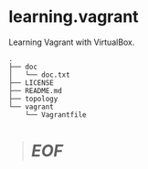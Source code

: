 # learning.vagrant
Learning Vagrant with VirtualBox.

```
.
├── doc
│   └── doc.txt
├── LICENSE
├── README.md
├── topology
└── vagrant
    └── Vagrantfile
```

> # _EOF_